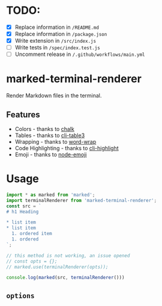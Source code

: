 # TODO:

- [x] Replace information in `/README.md`
- [x] Replace information in `/package.json`
- [x] Write extension in `/src/index.js`
- [ ] Write tests in `/spec/index.test.js`
- [ ] Uncomment release in `/.github/workflows/main.yml`

<!-- Delete this line and above -->

# marked-terminal-renderer
Render Markdown files in the terminal.

## Features
* Colors - thanks to [chalk](https://github.com/chalk/chalk)
* Tables - thanks to [cli-table3](https://github.com/cli-table/cli-table3)
* Wrapping - thanks to [word-wrap](https://github.com/jonschlinkert/word-wrap)
* Code Highlighting - thanks to [cli-highlight](https://github.com/felixfbecker/cli-highlight)
* Emoji - thanks to [node-emoji](https://github.com/omnidan/node-emoji)

# Usage
```typescript
import * as marked from 'marked';
import terminalRenderer from 'marked-terminal-renderer';
const src = `
# h1 Heading

* list item
* list item
  1. ordered item
  1. ordered
`;

// this method is not working, an issue opened
// const opts = {};
// marked.use(terminalRenderer(opts));

console.log(marked(src, terminalRenderer()))
```

## `options`

<!-- If there are no options you can delete this section -->
